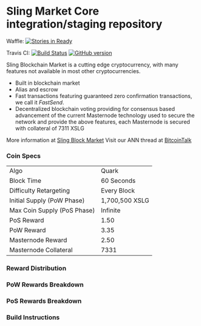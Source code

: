 Sling Market Core integration/staging repository
=====================================

Waffle: [![Stories in Ready](https://badge.waffle.io/slingcoin/sling-market.png?label=ready&title=Ready)](http://waffle.io/slingcoin/sling-market)

Travis CI: [![Build Status](https://travis-ci.org/slingcoin/sling2.svg?branch=master)](https://travis-ci.org/slingcoin/sling-market) [![GitHub version](https://badge.fury.io/gh/slingcoin/sling-market.svg)](https://badge.fury.io/gh/slingcoin/sling-market)

Sling Blockchain Market is a cutting edge cryptocurrency, with many features not available in most other cryptocurrencies.
- Built in blockchain market
- Alias and escrow
- Fast transactions featuring guaranteed zero confirmation transactions, we call it _FastSend_.
- Decentralized blockchain voting providing for consensus based advancement of the current Masternode
  technology used to secure the network and provide the above features, each Masternode is secured
  with collateral of 7311 XSLG

More information at [Sling Block Market](http://www.slingmarket.net) Visit our ANN thread at [BitcoinTalk](https://bitcointalk.org/index.php?topic=1243932)

### Coin Specs
<table>
<tr><td>Algo</td><td>Quark</td></tr>
<tr><td>Block Time</td><td>60 Seconds</td></tr>
<tr><td>Difficulty Retargeting</td><td>Every Block</td></tr>
<tr><td>Initial Supply (PoW Phase)</td><td>1,700,500 XSLG</td></tr>
<tr><td>Max Coin Supply (PoS Phase)</td><td>Infinite</td></tr>
<tr><td>PoS Reward</td><td>1.50</td></tr>
<tr><td>PoW Reward</td><td>3.35</td></tr>
<tr><td>Masternode Reward</td><td>2.50</td></tr>
<tr><td>Masternode Collateral</td><td>7331</td></tr>
</table>

### Reward Distribution

### PoW Rewards Breakdown

### PoS Rewards Breakdown

### Build Instructions